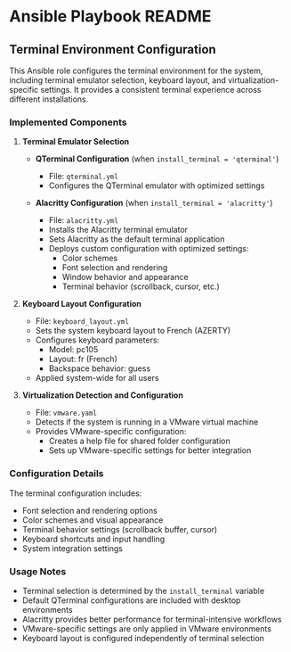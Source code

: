 # Ansible Playbook README

## Terminal Environment Configuration

This Ansible role configures the terminal environment for the system, including terminal emulator selection, keyboard layout, and virtualization-specific settings. It provides a consistent terminal experience across different installations.

### Implemented Components

1. **Terminal Emulator Selection**
   - **QTerminal Configuration** (when `install_terminal = 'qterminal'`)
     - File: `qterminal.yml`
     - Configures the QTerminal emulator with optimized settings
   
   - **Alacritty Configuration** (when `install_terminal = 'alacritty'`)
     - File: `alacritty.yml`
     - Installs the Alacritty terminal emulator
     - Sets Alacritty as the default terminal application
     - Deploys custom configuration with optimized settings:
       - Color schemes
       - Font selection and rendering
       - Window behavior and appearance
       - Terminal behavior (scrollback, cursor, etc.)

2. **Keyboard Layout Configuration**
   - File: `keyboard_layout.yml`
   - Sets the system keyboard layout to French (AZERTY)
   - Configures keyboard parameters:
     - Model: pc105
     - Layout: fr (French)
     - Backspace behavior: guess
   - Applied system-wide for all users

3. **Virtualization Detection and Configuration**
   - File: `vmware.yaml`
   - Detects if the system is running in a VMware virtual machine
   - Provides VMware-specific configuration:
     - Creates a help file for shared folder configuration
     - Sets up VMware-specific settings for better integration

### Configuration Details

The terminal configuration includes:
- Font selection and rendering options
- Color schemes and visual appearance
- Terminal behavior settings (scrollback buffer, cursor)
- Keyboard shortcuts and input handling
- System integration settings

### Usage Notes

- Terminal selection is determined by the `install_terminal` variable
- Default QTerminal configurations are included with desktop environments
- Alacritty provides better performance for terminal-intensive workflows
- VMware-specific settings are only applied in VMware environments
- Keyboard layout is configured independently of terminal selection
